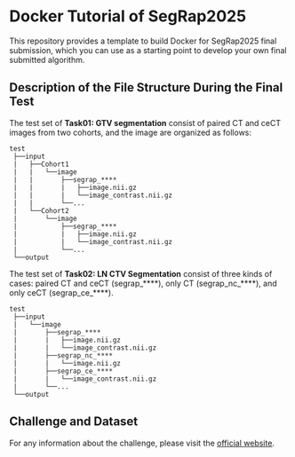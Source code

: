 # Docker Tutorial of SegRap2025
This repository provides a template to build Docker for SegRap2025 final submission, which you can use as a 
starting point to develop your own final submitted algorithm.

## Description of the File Structure During the Final Test
The test set of **Task01: GTV segmentation** consist of paired CT and ceCT images from two cohorts, and the image are organized as follows:
```
test
 ├──input
 |   ├──Cohort1
 |   |   └──image
 |   |       ├──segrap_****
 |   |       |   ├──image.nii.gz
 |   |       |   └──image_contrast.nii.gz
 |   |       └──...
 |   └──Cohort2
 |       └──image
 |           ├──segrap_****
 |           |   ├──image.nii.gz
 |           |   └──image_contrast.nii.gz
 |           └──...
 └──output
```
The test set of **Task02: LN CTV Segmentation** consist of three kinds of cases: paired CT and ceCT (segrap_\*\*\*\*), only CT (segrap_nc_\*\*\*\*), and only ceCT (segrap_ce_\*\*\*\*).
```
test
 ├──input
 |   └──image
 |       ├──segrap_****
 |       |   ├──image.nii.gz
 |       |   └──image_contrast.nii.gz
 |       ├──segrap_nc_****
 |       |   └──image.nii.gz
 |       ├──segrap_ce_****
 |       |   └──image_contrast.nii.gz
 |       └──...
 └──output
```

## Challenge and Dataset
For any information about the challenge, please visit the [official website](https://hilab-git.github.io/SegRap2025_Challenge/index.html).

